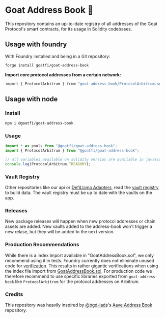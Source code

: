 # Goat Address Book 📒

This repository contains an up-to-date registry of all addresses of the Goat Protocol's smart contracts, for its usage in Solidity codebases.

## Usage with foundry

With Foundry installed and being in a Git repository:

```sh
forge install goatfi/goat-address-book
```

**Import core protocol addresses from a certain network:**

```sh
import { ProtocolArbitrum } from "goat-address-book/ProtocolArbitrum.sol";
```
## Usage with node

### Install

```sh
npm i @goatfi/goat-address-book
```

### Usage

```js
import * as pools from "@goatfi/goat-address-book";
import { ProtocolArbitrum } from "@goatfi/goat-address-book";

// all variables available on solidity version are available in javascript as well
console.log(ProtocolArbitrum.TREASURY);
```
### Vault Registry

Other repositories like our api or [DefiLlama Adapters](https://github.com/DefiLlama/DefiLlama-Adapters), read the [vault registry](https://github.com/goatfi/goat-address-book/tree/main/vault-registry) to build data. The vault registry must be up to date with the vaults on the app.

### Releases

New package releases will happen when new protocol addresses or chain assets are added. New vaults added to the address-book won't trigger a new relase, but they will be added to the next version.

### Production Recommendations

While there is a index import available in "GoatAddressBook.sol", we only recommend using it in tests.
Foundry currently does not eliminate unused code for [verification](https://github.com/foundry-rs/foundry/issues/2266).
This results in rather gigantic verifications when using the index file import from [GoatAddressBook.sol](./src/GoatAddressBook.sol).
For production code we therefore recommend to use specific libraries exported from `goat-address-book` like `ProtocolArbitrum` for the protocol addresses on Arbitrum.

### Credits
This repository was heavily inspired by [@bgd-lads](https://github.com/bgd-labs)'s [Aave Address Book](https://github.com/bgd-labs/aave-address-book) repository.
